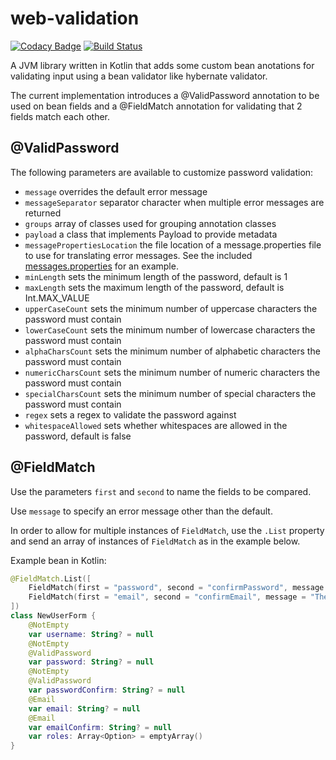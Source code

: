 # web-validation

[![Codacy Badge](https://api.codacy.com/project/badge/Grade/6a6454e557684ea0b694ff93a449c47b)](https://www.codacy.com/app/irotsoma/web-validation?utm_source=github.com&amp;utm_medium=referral&amp;utm_content=irotsoma/web-validation&amp;utm_campaign=Badge_Grade)
[![Build Status](https://travis-ci.org/irotsoma/web-validation.svg?branch=master)](https://travis-ci.org/irotsoma/web-validation)

A JVM library written in Kotlin that adds some custom bean anotations for validating input using a bean validator like hybernate validator.

The current implementation introduces a @ValidPassword annotation to be used on bean fields and a @FieldMatch annotation for validating that 2 fields match each other.

## @ValidPassword
The following parameters are available to customize password validation:

* `message` overrides the default error message
* `messageSeparator` separator character when multiple error messages are returned
* `groups` array of classes used for grouping annotation classes
* `payload` a class that implements Payload to provide metadata
* `messagePropertiesLocation` the file location of a message.properties file to use for translating error messages. See the included [messages.properties](https://github.com/irotsoma/web-validation/blob/master/src/main/resources/messages.properties) for an example.
* `minLength` sets the minimum length of the password, default is 1
* `maxLength` sets the maximum length of the password, default is Int.MAX_VALUE
* `upperCaseCount` sets the minimum number of uppercase characters the password must contain
* `lowerCaseCount` sets the minimum number of lowercase characters the password must contain
* `alphaCharsCount` sets the minimum number of alphabetic characters the password must contain
* `numericCharsCount` sets the minimum number of numeric characters the password must contain
* `specialCharsCount` sets the minimum number of special characters the password must contain
* `regex` sets a regex to validate the password against
* `whitespaceAllowed` sets whether whitespaces are allowed in the password, default is false

## @FieldMatch
Use the parameters `first` and `second` to name the fields to be compared.

Use `message` to specify an error message other than the default.

In order to allow for multiple instances of `FieldMatch`, use the `.List` property and send an array of instances of `FieldMatch` as in the example below.

Example bean in Kotlin:
```kotlin
@FieldMatch.List([
    FieldMatch(first = "password", second = "confirmPassword", message = "The password fields must match"),
    FieldMatch(first = "email", second = "confirmEmail", message = "The email fields must match")
])
class NewUserForm {
    @NotEmpty
    var username: String? = null
    @NotEmpty
    @ValidPassword
    var password: String? = null
    @NotEmpty
    @ValidPassword
    var passwordConfirm: String? = null
    @Email
    var email: String? = null
    @Email
    var emailConfirm: String? = null
    var roles: Array<Option> = emptyArray()
}
```
